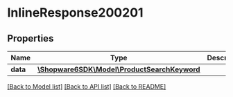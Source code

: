 # InlineResponse200201

## Properties
Name | Type | Description | Notes
------------ | ------------- | ------------- | -------------
**data** | [**\Shopware6SDK\Model\ProductSearchKeyword**](ProductSearchKeyword.md) |  | [optional] 

[[Back to Model list]](../../README.md#documentation-for-models) [[Back to API list]](../../README.md#documentation-for-api-endpoints) [[Back to README]](../../README.md)

